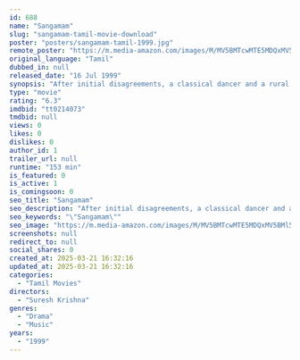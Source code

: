 ```yaml
---
id: 688
name: "Sangamam"
slug: "sangamam-tamil-movie-download"
poster: "posters/sangamam-tamil-1999.jpg"
remote_poster: "https://m.media-amazon.com/images/M/MV5BMTcwMTE5MDQxMV5BMl5BanBnXkFtZTgwNDMzOTk1MDE@._V1_SX300.jpg"
original_language: "Tamil"
dubbed_in: null
released_date: "16 Jul 1999"
synopsis: "After initial disagreements, a classical dancer and a rural folk artist charm each other and fall in love. However, they face issues when the girl's father disapproves of their relationship."
type: "movie"
rating: "6.3"
imdbid: "tt0214073"
tmdbid: null
views: 0
likes: 0
dislikes: 0
author_id: 1
trailer_url: null
runtime: "153 min"
is_featured: 0
is_active: 1
is_comingsoon: 0
seo_title: "Sangamam"
seo_description: "After initial disagreements, a classical dancer and a rural folk artist charm each other and fall in love. However, they face issues when the girl's father disapproves of their relationship."
seo_keywords: "\"Sangamam\""
seo_image: "https://m.media-amazon.com/images/M/MV5BMTcwMTE5MDQxMV5BMl5BanBnXkFtZTgwNDMzOTk1MDE@._V1_SX300.jpg"
screenshots: null
redirect_to: null
social_shares: 0
created_at: 2025-03-21 16:32:16
updated_at: 2025-03-21 16:32:16
categories:
  - "Tamil Movies"
directors:
  - "Suresh Krishna"
genres:
  - "Drama"
  - "Music"
years:
  - "1999"
---
```


